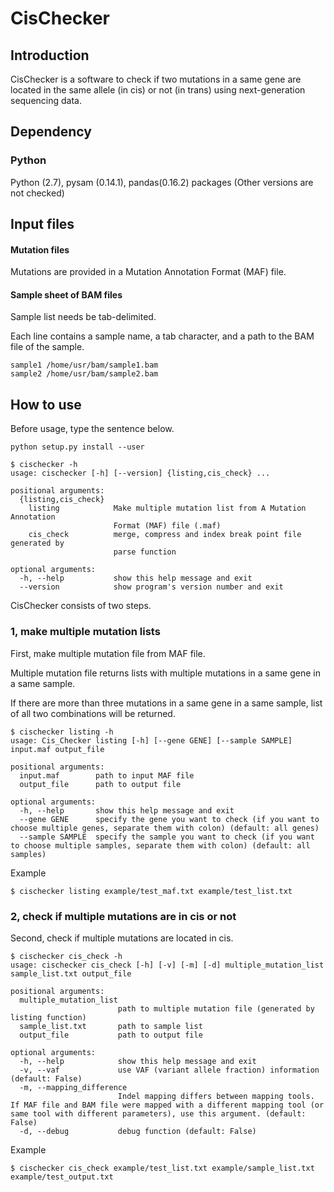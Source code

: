 # CisChecker

## Introduction
CisChecker is a software to check if two mutations in a same gene are located in the same allele (in cis) or not (in trans) using next-generation sequencing data.

## Dependency
### Python
Python (2.7), pysam (0.14.1), pandas(0.16.2) packages
(Other versions are not checked)

## Input files

#### Mutation files

Mutations are provided in a Mutation Annotation Format (MAF) file.

#### Sample sheet of BAM files

Sample list needs be tab-delimited.

Each line contains a sample name, a tab character, and a path to the BAM file of the sample.

```
sample1	/home/usr/bam/sample1.bam
sample2	/home/usr/bam/sample2.bam
```

## How to use
Before usage, type the sentence below.
```
python setup.py install --user

```

```
$ cischecker -h
usage: cischecker [-h] [--version] {listing,cis_check} ...

positional arguments:
  {listing,cis_check}
    listing            Make multiple mutation list from A Mutation Annotation
                       Format (MAF) file (.maf)
    cis_check          merge, compress and index break point file generated by
                       parse function

optional arguments:
  -h, --help           show this help message and exit
  --version            show program's version number and exit

```

CisChecker consists of two steps.

### 1, make multiple mutation lists

First, make multiple mutation file from MAF file.

Multiple mutation file returns lists with multiple mutations in a same gene in a same sample.

If  there are more than three mutations in a same gene in a same sample, list of all two combinations will be returned.

```
$ cischecker listing -h
usage: Cis_Checker listing [-h] [--gene GENE] [--sample SAMPLE] input.maf output_file

positional arguments:
  input.maf        path to input MAF file
  output_file      path to output file

optional arguments:
  -h, --help       show this help message and exit
  --gene GENE      specify the gene you want to check (if you want to choose multiple genes, separate them with colon) (default: all genes)
  --sample SAMPLE  specify the sample you want to check (if you want to choose multiple samples, separate them with colon) (default: all samples)

```

Example
```
$ cischecker listing example/test_maf.txt example/test_list.txt
```


### 2, check if multiple mutations are in cis or not
Second, check if multiple mutations are located in cis.

```
$ cischecker cis_check -h
usage: cischecker cis_check [-h] [-v] [-m] [-d] multiple_mutation_list sample_list.txt output_file

positional arguments:
  multiple_mutation_list
                        path to multiple mutation file (generated by listing function)
  sample_list.txt       path to sample list
  output_file           path to output file

optional arguments:
  -h, --help            show this help message and exit
  -v, --vaf             use VAF (variant allele fraction) information (default: False)
  -m, --mapping_difference
                        Indel mapping differs between mapping tools. If MAF file and BAM file were mapped with a different mapping tool (or same tool with different parameters), use this argument. (default: False)
  -d, --debug           debug function (default: False)

```

Example
```
$ cischecker cis_check example/test_list.txt example/sample_list.txt example/test_output.txt
```
